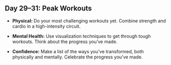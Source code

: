 ## Day 29–31: Peak Workouts

- **Physical:** Do your most challenging workouts yet. Combine strength and cardio in a high-intensity circuit.

- **Mental Health:** Use visualization techniques to get through tough workouts. Think about the progress you’ve made.

- **Confidence:** Make a list of the ways you’ve transformed, both physically and mentally. Celebrate the progress you’ve made.
